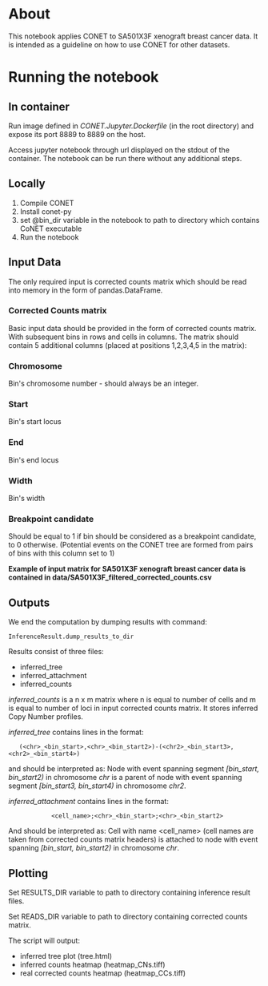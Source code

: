 # About 
This notebook applies CONET to SA501X3F xenograft breast cancer data. It is intended as a guideline on how to 
use CONET for other datasets. 
# Running the notebook 
## In container 

Run image defined in *CONET.Jupyter.Dockerfile* (in the root directory)
and expose its port 8889 to 8889 on the host.

Access jupyter notebook through url displayed on the stdout of the container. 
The notebook can be run there without any additional steps.

## Locally
1. Compile CONET 
2. Install conet-py 
3. set @bin_dir variable in the notebook to path to directory which contains CoNET executable
4. Run the notebook
## Input Data

The only required input is corrected counts matrix which should be read into memory in the form of 
pandas.DataFrame.

### Corrected Counts matrix
Basic input data should be provided in the form of corrected counts matrix. With subsequent bins in rows and cells in columns.
The matrix should contain 5 additional columns (placed at positions 1,2,3,4,5 in the matrix):

### Chromosome
Bin's chromosome number - should always be an integer.
### Start
Bin's start locus
### End
Bin's end locus
### Width 
Bin's width
### Breakpoint candidate
Should be equal to 1 if bin should be considered as a breakpoint candidate, to 0 otherwise.
(Potential events on the CONET tree are formed from pairs of bins with this column set to 1)

**Example of input matrix for SA501X3F xenograft breast cancer data is contained in data/SA501X3F_filtered_corrected_counts.csv**


## Outputs
We end the computation by dumping results with command:
``` 
InferenceResult.dump_results_to_dir
```
Results consist of three files:
* inferred_tree 
* inferred_attachment
* inferred_counts 

*inferred_counts* is a n x m matrix where n is equal to number of cells and m is equal to number of loci in input corrected counts matrix. 
It stores inferred Copy Number profiles. 

*inferred_tree* contains lines in the format:

```
   (<chr>_<bin_start>,<chr>_<bin_start2>)-(<chr2>_<bin_start3>,<chr2>_<bin_start4>)
```
and should be interpreted as:
Node with event spanning segment *[bin_start, bin_start2)* in chromosome *chr* is a parent of node with event spanning segment 
*[bin_start3, bin_start4)* in chromosome *chr2*.

*inferred_attachment* contains lines in the format:
    
```
            <cell_name>;<chr>_<bin_start>;<chr>_<bin_start2>
```
And should be interpreted as:
Cell with name <cell_name> (cell names are taken from corrected counts matrix headers) is attached to node with event 
spanning *[bin_start, bin_start2)* in chromosome *chr*.

## Plotting
Set RESULTS_DIR variable to path to directory containing inference result files.

Set READS_DIR variable to path to directory containing corrected counts matrix.

The script will output:
* inferred tree plot (tree.html)
* inferred counts heatmap (heatmap_CNs.tiff)
* real corrected counts heatmap (heatmap_CCs.tiff)

